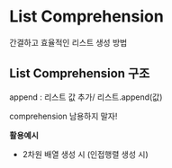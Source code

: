 # List Comprehension

간결하고 효율적인 리스트 생성 방법

## List Comprehension 구조

append : 리스트 값 추가/ 리스트.append(값)

comprehension 남용하지 말자!

**활용예시**

- 2차원 배열 생성 시 (인접행렬 생성 시)
